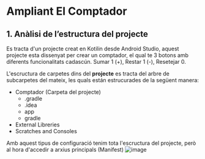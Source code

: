 # Ampliant El Comptador

## 1. Anàlisi de l’estructura del projecte 

Es tracta d'un projecte creat en Kotilin desde Android Studio, aquest projecte esta dissenyat per crear un comptador, el qual te  3 botons amb diferents funcionalitats cadascún.
Sumar 1 (+), Restar 1 (-), Resetejar 0.

L'escructura de carpetes dins del **projecte** es tracta del arbre de subcarpetes del mateix, les quals están estrucurades de la següent manera:
* Comptador (Carpeta del projecte)
    * .gradle
    * .idea
    * app
    * gradle
* External Libreries
* Scratches and Consoles

Amb aquest tipus de configuració tenim tota l'escructura del projecte, però al hora d'accedir a arxius principals (Manifest)
![image](https://github.com/ErikEgidoBlanes2223/ampliantElComptador/assets/126054869/db0bbb2a-67c2-4431-b839-c300367a9556)
